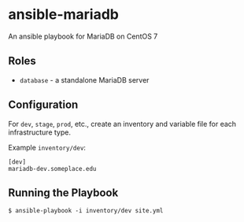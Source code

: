 # ansible-mariadb

An ansible playbook for MariaDB on CentOS 7

## Roles

* `database` - a standalone MariaDB server

## Configuration

For `dev`, `stage`, `prod`, etc., create an inventory and variable file for each infrastructure type.

Example `inventory/dev`:

```
[dev]
mariadb-dev.someplace.edu
```

## Running the Playbook

```
$ ansible-playbook -i inventory/dev site.yml
```
